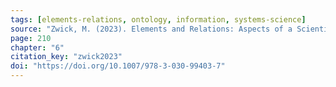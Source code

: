 ```yaml
---
tags: [elements-relations, ontology, information, systems-science]
source: "Zwick, M. (2023). Elements and Relations: Aspects of a Scientific Metaphysics (Vol. 35). Springer International Publishing."
page: 210
chapter: "6"
citation_key: "zwick2023"
doi: "https://doi.org/10.1007/978-3-030-99403-7"
---
```


